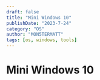 ```yaml
---
draft: false
title: "Mini Windows 10"
publishDate: "2023-7-24"
category: "OS"
author: "MON5TERMATT"
tags: [os, windows, tools]
---
```


# Mini Windows 10